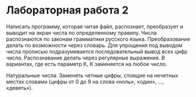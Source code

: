 # Лабораторная работа 2

Написать программу, которая читая файл, распознает, преобразует и выводит на экран числа по определенному правилу. Числа распознаются по законам грамматики русского языка. Преобразование делать по возможности через словарь. Для упрощения под выводом числа прописью подразумевается последовательный вывод всех цифр числа. Распознавание делать через регулярные выражения. В вариантах, где есть параметр К, К заменяется на любое число.

Натуральные числа. Заменять четные цифры, стоящие на нечетных местах словами (цифры от 0 до 9 на слова «ноль», «один», …, «девять»).
